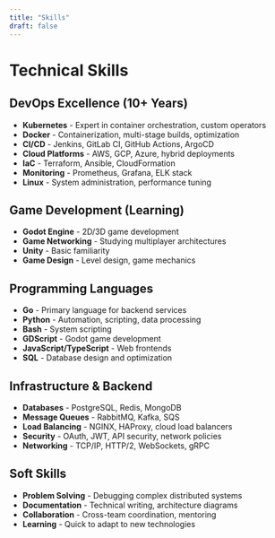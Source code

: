 ```yaml
---
title: "Skills"
draft: false
---
```


# Technical Skills

## DevOps Excellence (10+ Years)
- **Kubernetes** - Expert in container orchestration, custom operators
- **Docker** - Containerization, multi-stage builds, optimization
- **CI/CD** - Jenkins, GitLab CI, GitHub Actions, ArgoCD
- **Cloud Platforms** - AWS, GCP, Azure, hybrid deployments
- **IaC** - Terraform, Ansible, CloudFormation
- **Monitoring** - Prometheus, Grafana, ELK stack
- **Linux** - System administration, performance tuning

## Game Development (Learning)
- **Godot Engine** - 2D/3D game development
- **Game Networking** - Studying multiplayer architectures
- **Unity** - Basic familiarity
- **Game Design** - Level design, game mechanics

## Programming Languages
- **Go** - Primary language for backend services
- **Python** - Automation, scripting, data processing
- **Bash** - System scripting
- **GDScript** - Godot game development
- **JavaScript/TypeScript** - Web frontends
- **SQL** - Database design and optimization

## Infrastructure & Backend
- **Databases** - PostgreSQL, Redis, MongoDB
- **Message Queues** - RabbitMQ, Kafka, SQS
- **Load Balancing** - NGINX, HAProxy, cloud load balancers
- **Security** - OAuth, JWT, API security, network policies
- **Networking** - TCP/IP, HTTP/2, WebSockets, gRPC

## Soft Skills
- **Problem Solving** - Debugging complex distributed systems
- **Documentation** - Technical writing, architecture diagrams
- **Collaboration** - Cross-team coordination, mentoring
- **Learning** - Quick to adapt to new technologies